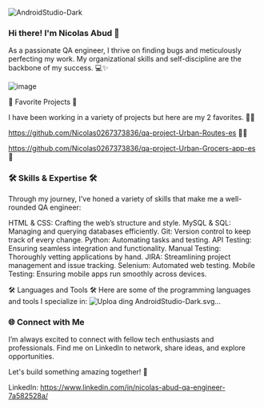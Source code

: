 ![AndroidStudio-Dark](https://github.com/Nicolas0267373836/Nicolas0267373836/assets/143104182/d71fba8b-4a45-4a76-b3cf-1e0ab72ebced)
### Hi there! I'm Nicolas Abud 👋
As a passionate QA engineer, I thrive on finding bugs and meticulously perfecting my work. My organizational skills and self-discipline are the backbone of my success. 💻✨


![image](https://github.com/Nicolas0267373836/Nicolas0267373836/assets/143104182/7ea901ee-7a6b-4faf-ac3a-d0c669836eab)



🌟 Favorite Projects 🌟

I have been working in a variety of projects but here are my 2 favorites. 💪💪

https://github.com/Nicolas0267373836/qa-project-Urban-Routes-es 🚴‍♂️

https://github.com/Nicolas0267373836/qa-project-Urban-Grocers-app-es 🛒

### 🛠️ Skills & Expertise 🛠️
Through my journey, I've honed a variety of skills that make me a well-rounded QA engineer:

HTML & CSS: Crafting the web’s structure and style.
MySQL & SQL: Managing and querying databases efficiently.
Git: Version control to keep track of every change.
Python: Automating tasks and testing.
API Testing: Ensuring seamless integration and functionality.
Manual Testing: Thoroughly vetting applications by hand.
JIRA: Streamlining project management and issue tracking.
Selenium: Automated web testing.
Mobile Testing: Ensuring mobile apps run smoothly across devices.

🛠️ Languages and Tools 🛠️
Here are some of the programming languages and tools I specialize in:
![Uploa<svg width="256" height="256" viewBox="0 0 256 256" fill="none" xmlns="http://www.w3.org/2000/svg">
<rect width="256" height="256" rx="60" fill="#242938"/>
<path d="M107.028 48.8181H60.7888C51.5798 48.8181 44.0108 56.6801 44.0108 66.4151C43.6818 75.8111 50.9178 83.6701 59.9698 84.0111H107.522L107.028 48.8181Z" fill="#073042"/>
<path d="M211.835 205.303H60.7887C51.4147 205.303 44.0107 197.445 44.0107 187.707V66.2461C44.0107 75.9821 51.5797 83.8411 60.7887 84.0111H187.321C187.321 84.0111 212 81.7931 212 101.097V205.303H211.835Z" fill="#4285F4"/>
<path d="M141.413 143.12C148.159 137.825 149.475 127.917 144.379 121.082C141.579 117.324 137.301 114.933 132.692 114.761H133.186C134.011 114.591 134.997 114.591 135.823 114.761V105.024C135.823 103.828 135.327 102.803 134.34 102.292C132.858 101.437 131.049 101.95 130.227 103.487C129.897 104 129.733 104.512 129.897 105.195V115.102C121.671 116.469 115.912 124.499 117.225 133.213V133.383C117.886 137.483 120.027 141.242 123.316 143.633L95.5088 205.474H113.609L126.441 177.116C127.925 173.698 131.872 172.162 135.327 173.87C136.646 174.554 137.795 175.749 138.453 177.116L151.783 205.474H170.209L141.413 143.12ZM132.036 140.387C126.77 140.387 122.657 135.945 122.657 130.48C122.657 125.011 126.935 120.741 132.199 120.911C134.667 120.911 136.81 121.937 138.617 123.647C142.401 127.403 142.401 133.554 138.781 137.483C137.137 139.192 134.667 140.387 132.036 140.387Z" fill="#3870B2"/>
<path d="M96.9917 57.363H161.818V69.662H96.9917V57.363Z" fill="white"/>
<path d="M127.1 120.741C132.199 120.741 136.48 125.183 136.316 130.649C136.316 135.945 132.036 140.387 126.77 140.216C121.671 140.216 117.556 135.775 117.556 130.48C117.556 127.917 118.542 125.524 120.357 123.647C122.164 121.766 124.63 120.741 127.1 120.741ZM130.72 115.102V104.853C130.72 103.657 130.227 102.633 129.24 102.119C127.76 101.265 125.949 101.778 125.123 103.316C124.793 103.828 124.63 104.341 124.793 105.024V114.933C116.567 116.298 110.808 124.33 112.129 133.042V133.213C112.788 137.31 114.924 141.07 118.215 143.46L83.1688 221.532C81.8538 224.268 82.0178 227.682 83.8278 230.245C86.4568 234.173 91.5618 235.198 95.3418 232.466C96.6628 231.611 97.6488 230.245 98.3058 228.878L121.671 176.944C123.151 173.528 127.1 171.99 130.556 173.698C131.872 174.382 133.022 175.579 133.681 176.944L157.539 228.366C159.516 232.636 164.449 234.344 168.566 232.293C172.676 230.245 174.323 225.119 172.347 220.848L136.316 143.12C142.896 137.652 144.049 127.575 138.781 120.741C136.81 118.007 134.011 116.128 130.72 115.102Z" fill="#073042"/>
<path d="M152.276 68.296C149.805 68.296 147.831 66.415 147.831 63.854C147.831 62.658 148.323 61.292 149.146 60.437C150.957 58.73 153.591 58.73 155.401 60.437C156.222 61.292 156.716 62.487 156.716 63.683C156.552 66.246 154.742 68.125 152.276 68.296ZM103.572 68.125C101.1 68.125 99.1288 66.075 99.1288 63.683C99.1288 62.487 99.6238 61.292 100.443 60.437C101.925 58.559 104.726 58.216 106.533 59.756H106.698C108.506 61.463 108.67 64.366 107.028 66.246L106.533 66.927C105.712 67.782 104.562 68.296 103.406 68.296L103.572 68.125ZM153.591 40.62L162.311 24.904C162.804 24.05 162.475 23.025 161.818 22.342C160.995 22 160.174 22.171 159.681 22.855L150.629 39.083C136.151 32.421 119.698 32.421 105.383 39.083L96.4978 23.025C96.1688 22.513 95.5088 22 94.8488 22C94.1918 22 93.5328 22.342 93.2018 23.025C92.8738 23.538 92.8738 24.391 93.2018 24.904L102.09 40.62C86.6208 49.33 76.5848 65.734 75.1078 83.841H180.737C179.424 65.564 169.221 49.33 153.755 40.62" fill="#3DDC84"/>
<path d="M197.37 117.839H190.459C190.128 118.007 189.8 118.349 189.8 118.861V232.466C189.8 232.977 190.128 233.319 190.625 233.319H197.863C206.254 233.319 213 226.143 213 217.603V101.95C213 110.662 206.254 117.667 197.863 117.667H197.37V117.839Z" fill="#073042"/>
</svg>
ding AndroidStudio-Dark.svg…]()


### 🌐 Connect with Me
I’m always excited to connect with fellow tech enthusiasts and professionals. Find me on LinkedIn to network, share ideas, and explore opportunities.

Let's build something amazing together! 🚀

LinkedIn: https://www.linkedin.com/in/nicolas-abud-qa-engineer-7a582528a/
